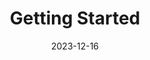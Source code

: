 ---
title: Getting Started
description: A guide on how to use this sveltekit + markdown blog.
date: '2023-12-16'
order: 1
tags:
  - SvelteKit
  - Hello
image: https://res.cloudinary.com/practicaldev/image/fetch/s--YFzS8yLr--/c_imagga_scale,f_auto,fl_progressive,h_720,q_auto,w_1280/https://dev-to-uploads.s3.amazonaws.com/uploads/articles/w9o5387e8s37g7r4i6dy.png
draft: false
---
